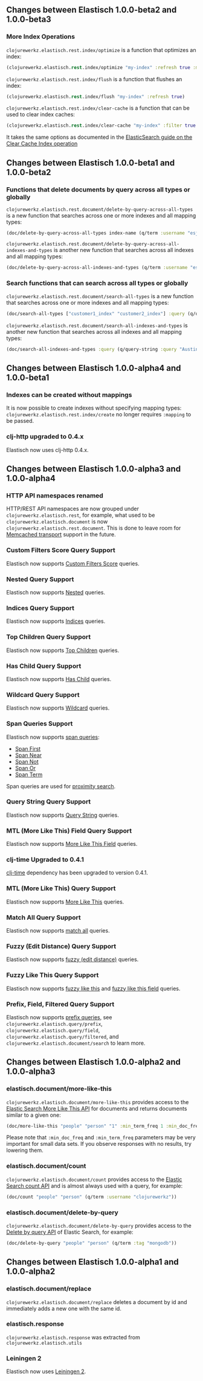 ## Changes between Elastisch 1.0.0-beta2 and 1.0.0-beta3

### More Index Operations

`clojurewerkz.elastisch.rest.index/optimize` is a function that optimizes an index:

``` clojure
(clojurewerkz.elastisch.rest.index/optimize "my-index" :refresh true :max_num_segments 48)
```

`clojurewerkz.elastisch.rest.index/flush` is a function that flushes an index:

``` clojure
(clojurewerkz.elastisch.rest.index/flush "my-index" :refresh true)
```

`clojurewerkz.elastisch.rest.index/clear-cache` is a function that can be used to clear index caches:

``` clojure
(clojurewerkz.elastisch.rest.index/clear-cache "my-index" :filter true :field_data true)
```

It takes the same options as documented in the [ElasticSearch guide on the Clear Cache Index operation](http://www.elasticsearch.org/guide/reference/api/admin-indices-clearcache.html)



## Changes between Elastisch 1.0.0-beta1 and 1.0.0-beta2

### Functions that delete documents by query across all types or globally

`clojurewerkz.elastisch.rest.document/delete-by-query-across-all-types` is a new function that searches across
one or more indexes and all mapping types:

``` clojure
(doc/delete-by-query-across-all-types index-name (q/term :username "esjoe"))
```

`clojurewerkz.elastisch.rest.document/delete-by-query-across-all-indexes-and-types` is another new function that searches across all indexes and all mapping types:

``` clojure
(doc/delete-by-query-across-all-indexes-and-types (q/term :username "esjoe"))
```



### Search functions that can search across all types or globally

`clojurewerkz.elastisch.rest.document/search-all-types` is a new function that searches across
one or more indexes and all mapping types:

``` clojure
(doc/search-all-types ["customer1_index" "customer2_index"] :query (q/query-string :query "Austin" :default_field "title"))
```

`clojurewerkz.elastisch.rest.document/search-all-indexes-and-types` is another new function that searches across all indexes and all mapping types:

``` clojure
(doc/search-all-indexes-and-types :query (q/query-string :query "Austin" :default_field "title"))
```



## Changes between Elastisch 1.0.0-alpha4 and 1.0.0-beta1

### Indexes can be created without mappings

It is now possible to create indexes without specifying mapping types: `clojurewerkz.elastisch.rest.index/create`
no longer requires `:mapping` to be passed.


### clj-http upgraded to 0.4.x

Elastisch now uses clj-http 0.4.x.


## Changes between Elastisch 1.0.0-alpha3 and 1.0.0-alpha4

### HTTP API namespaces renamed

HTTP/REST API namespaces are now grouped under `clojurewerkz.elastisch.rest`, for example, what used to be `clojurewerkz.elastisch.document` is now
`clojurewerkz.elastisch.rest.document`. This is done to leave room for [Memcached transport](http://www.elasticsearch.org/guide/reference/modules/memcached.html) support in the future.


### Custom Filters Score Query Support

Elastisch now supports [Custom Filters Score](http://www.elasticsearch.org/guide/reference/query-dsl/custom-filters-score-query.html) queries.


### Nested Query Support

Elastisch now supports [Nested](http://www.elasticsearch.org/guide/reference/query-dsl/nested-query.html) queries.


### Indices Query Support

Elastisch now supports [Indices](http://www.elasticsearch.org/guide/reference/query-dsl/indices-query.html) queries.


### Top Children Query Support

Elastisch now supports [Top Children](http://www.elasticsearch.org/guide/reference/query-dsl/top-children-query.html) queries.


### Has Child Query Support

Elastisch now supports [Has Child](http://www.elasticsearch.org/guide/reference/query-dsl/has-child-query.html) queries.


### Wildcard Query Support

Elastisch now supports [Wildcard](http://www.elasticsearch.org/guide/reference/query-dsl/wildcard-query.html) queries.


### Span Queries Support

Elastisch now supports [span queries](http://www.lucidimagination.com/blog/2009/07/18/the-spanquery/):

 * [Span First](http://www.elasticsearch.org/guide/reference/query-dsl/span-first-query.html)
 * [Span Near](http://www.elasticsearch.org/guide/reference/query-dsl/span-near-query.html)
 * [Span Not](http://www.elasticsearch.org/guide/reference/query-dsl/span-not-query.html)
 * [Span Or](http://www.elasticsearch.org/guide/reference/query-dsl/span-or-query.html)
 * [Span Term](http://www.elasticsearch.org/guide/reference/query-dsl/span-term-query.html)

Span queries are used for [proximity search](http://en.wikipedia.org/wiki/Proximity_search_(text)).


### Query String Query Support

Elastisch now supports [Query String](http://www.elasticsearch.org/guide/reference/query-dsl/query-string-query.html) queries.


### MTL (More Like This) Field Query Support

Elastisch now supports [More Like This Field](http://www.elasticsearch.org/guide/reference/query-dsl/mtl-field-query.html) queries.


### clj-time Upgraded to 0.4.1

[clj-time](https://github.com/seancorfield/clj-time) dependency has been upgraded to version 0.4.1.


### MTL (More Like This) Query Support

Elastisch now supports [More Like This](http://www.elasticsearch.org/guide/reference/query-dsl/mtl-query.html) queries.


### Match All Query Support

Elastisch now supports [match all](http://www.elasticsearch.org/guide/reference/query-dsl/match-all-query.html) queries.


### Fuzzy (Edit Distance) Query Support

Elastisch now supports [fuzzy (edit distance)](http://www.elasticsearch.org/guide/reference/query-dsl/fuzzy-query.html) queries.



### Fuzzy Like This Query Support

Elastisch now supports [fuzzy like this](http://www.elasticsearch.org/guide/reference/query-dsl/flt-query.html) and [fuzzy like this field](http://www.elasticsearch.org/guide/reference/query-dsl/flt-field-query.html) queries.


### Prefix, Field, Filtered Query Support

Elastisch now supports [prefix queries](http://www.elasticsearch.org/guide/reference/query-dsl/prefix-query.html), see `clojurewerkz.elastisch.query/prefix`,
`clojurewerkz.elastisch.query/field`, `clojurewerkz.elastisch.query/filtered`, and `clojurewerkz.elastisch.document/search` to learn more.


## Changes between Elastisch 1.0.0-alpha2 and 1.0.0-alpha3

### elastisch.document/more-like-this

`clojurewerkz.elastisch.document/more-like-this` provides access to the [Elastic Search More Like This API](http://www.elasticsearch.org/guide/reference/api/more-like-this.html) for
documents and returns documents similar to a given one:

``` clojure
(doc/more-like-this "people" "person" "1" :min_term_freq 1 :min_doc_freq 1)
```

Please note that `:min_doc_freq` and `:min_term_freq` parameters may be very important for small data sets.
If you observe responses with no results, try lowering them.



### elastisch.document/count

`clojurewerkz.elastisch.document/count` provides access to the [Elastic Search count API](http://www.elasticsearch.org/guide/reference/api/count.html)
and is almost always used with a query, for example:

``` clojure
(doc/count "people" "person" (q/term :username "clojurewerkz"))
```

### elastisch.document/delete-by-query

`clojurewerkz.elastisch.document/delete-by-query` provides access to the [Delete by query API](http://www.elasticsearch.org/guide/reference/api/delete-by-query.html) of Elastic Search, for example:

``` clojure
(doc/delete-by-query "people" "person" (q/term :tag "mongodb"))
```



## Changes between Elastisch 1.0.0-alpha1 and 1.0.0-alpha2

### elastisch.document/replace

`clojurewerkz.elastisch.document/replace` deletes a document by id and immediately adds a new one
with the same id.


### elastisch.response

`clojurewerkz.elastisch.response` was extracted from `clojurewerkz.elastisch.utils`


### Leiningen 2

Elastisch now uses [Leiningen 2](https://github.com/technomancy/leiningen/wiki/Upgrading).

